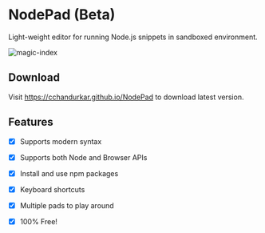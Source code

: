 # NodePad (Beta)
Light-weight editor for running Node.js snippets in sandboxed environment.

![magic-index](https://user-images.githubusercontent.com/2879791/215949935-7701d6d5-9791-4437-85d2-83642f5fab11.png)

## Download
Visit https://cchandurkar.github.io/NodePad to download latest version.

## Features
 - [x] Supports modern syntax
 - [x] Supports both Node and Browser APIs
 - [x] Install and use npm packages
 - [x] Keyboard shortcuts
 - [x] Multiple pads to play around
 - [x] 100% Free!
 
